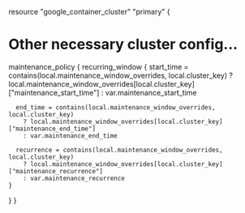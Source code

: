 resource "google_container_cluster" "primary" {
  # Other necessary cluster config...

  maintenance_policy {
    recurring_window {
      start_time = contains(local.maintenance_window_overrides, local.cluster_key)
        ? local.maintenance_window_overrides[local.cluster_key]["maintenance_start_time"]
        : var.maintenance_start_time

      end_time = contains(local.maintenance_window_overrides, local.cluster_key)
        ? local.maintenance_window_overrides[local.cluster_key]["maintenance_end_time"]
        : var.maintenance_end_time

      recurrence = contains(local.maintenance_window_overrides, local.cluster_key)
        ? local.maintenance_window_overrides[local.cluster_key]["maintenance_recurrence"]
        : var.maintenance_recurrence
    }
  }
}
